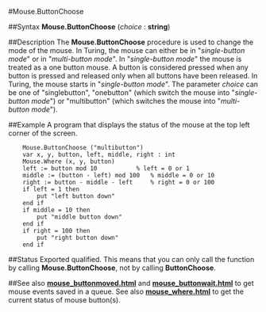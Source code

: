 
#Mouse.ButtonChoose

##Syntax
**Mouse.ButtonChoose** (_choice_ : **string**)



##Description
The **Mouse.ButtonChoose** procedure is used to change the mode of the mouse. In Turing, the mouse can either be in "_single-button mode_" or in "_multi-button mode_". In "_single-button mode_" the mouse is treated as a one button mouse. A button is considered pressed when any button is pressed and released only when all buttons have been released.
In Turing, the mouse starts in "_single-button mode_".
The parameter _choice_ can be one of "singlebutton", "onebutton" (which switch the mouse into "_single-button mode_") or "multibutton" (which switches the mouse into "_multi-button mode_").



##Example
A program that displays the status of the mouse at the top left corner of the screen.


        Mouse.ButtonChoose ("multibutton")
        var x, y, button, left, middle, right : int
        Mouse.Where (x, y, button)
        left := button mod 10           % left = 0 or 1
        middle := (button - left) mod 100   % middle = 0 or 10
        right := button - middle - left     % right = 0 or 100
        if left = 1 then
            put "left button down"
        end if
        if middle = 10 then
            put "middle button down"
        end if
        if right = 100 then
            put "right button down"
        end if
##Status
Exported qualified.
This means that you can only call the function by calling **Mouse.ButtonChoose**, not by calling **ButtonChoose**.



##See also
**[mouse_buttonmoved.html](Mouse.ButtonMoved)** and **[mouse_buttonwait.html](Mouse.ButtonWait)** to get mouse events saved in a queue. See also **[mouse_where.html](Mouse.Where)** to get the current status of mouse button(s).


